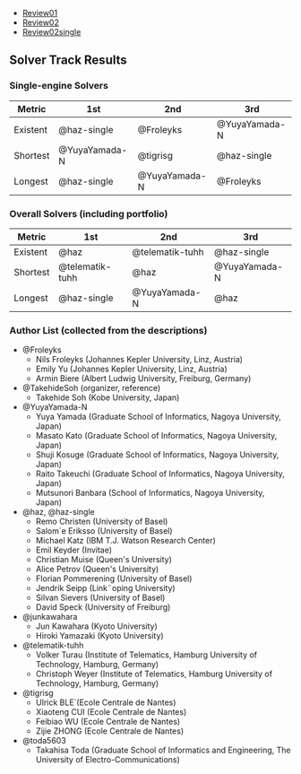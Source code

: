 
- [Review01](review01/index.md)
- [Review02](review02/index.md)
- [Review02single](review02single/index.md)


## Solver Track Results

### Single-engine Solvers

| Metric   | 1st           | 2nd           | 3rd           |
|----------|---------------|---------------|---------------|
| Existent | @haz-single   | @Froleyks     | @YuyaYamada-N |
| Shortest | @YuyaYamada-N | @tigrisg      | @haz-single   |
| Longest  | @haz-single   | @YuyaYamada-N | @Froleyks     |

### Overall Solvers (including portfolio)

| Metric   | 1st             | 2nd             | 3rd           |
|----------|-----------------|-----------------|---------------|
| Existent | @haz            | @telematik-tuhh | @haz-single   |
| Shortest | @telematik-tuhh | @haz            | @YuyaYamada-N |
| Longest  | @haz-single     | @YuyaYamada-N   | @haz          |

### Author List (collected from the descriptions)

- @Froleyks
  - Nils Froleyks (Johannes Kepler University, Linz, Austria)
  - Emily Yu (Johannes Kepler University, Linz, Austria)
  - Armin Biere (Albert Ludwig University, Freiburg, Germany)
- @TakehideSoh (organizer, reference)
  - Takehide Soh (Kobe University, Japan)
- @YuyaYamada-N
  - Yuya Yamada (Graduate School of Informatics, Nagoya University, Japan)
  - Masato Kato (Graduate School of Informatics, Nagoya University, Japan)
  - Shuji Kosuge (Graduate School of Informatics, Nagoya University, Japan)
  - Raito Takeuchi (Graduate School of Informatics, Nagoya University, Japan)
  - Mutsunori Banbara (School of Informatics, Nagoya University, Japan)
- @haz, @haz-single
  - Remo Christen (University of Basel)
  - Salom´e Eriksso (University of Basel)
  - Michael Katz (IBM T.J. Watson Research Center)
  - Emil Keyder (Invitae)
  - Christian Muise (Queen's University)
  - Alice Petrov (Queen's University)
  - Florian Pommerening (University of Basel)
  - Jendrik Seipp (Link¨oping University)
  - Silvan Sievers (University of Basel)
  - David Speck (University of Freiburg)
- @junkawahara
  - Jun Kawahara (Kyoto University)
  - Hiroki Yamazaki (Kyoto University)
- @telematik-tuhh
  - Volker Turau (Institute of Telematics, Hamburg University of Technology, Hamburg, Germany)
  - Christoph Weyer (Institute of Telematics, Hamburg University of Technology, Hamburg, Germany)
- @tigrisg
  - Ulrick BLE´(Ecole Centrale de Nantes)
  - Xiaoteng CUI (Ecole Centrale de Nantes)
  - Feibiao WU (Ecole Centrale de Nantes)
  - Zijie ZHONG (Ecole Centrale de Nantes)
- @toda5603
  - Takahisa Toda (Graduate School of Informatics and Engineering, The University
of Electro-Communications)
